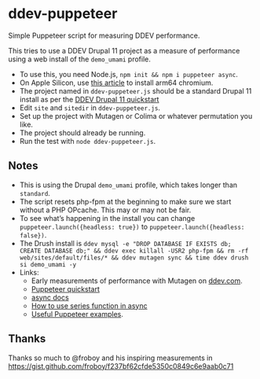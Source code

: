 # ddev-puppeteer

Simple Puppeteer script for measuring DDEV performance.

This tries to use a DDEV Drupal 11 project as a measure of performance using a web install of the `demo_umami` profile.

* To use this, you need Node.js, `npm init && npm i puppeteer async`.
* On Apple Silicon, use [this article](https://www.broddin.be/fixing-the-chromium-binary-is-not-available-for-arm64/) to install arm64 chromium.
* The project named in `ddev-puppeteer.js` should be a standard Drupal 11 install as per the [DDEV Drupal 11 quickstart](https://ddev.readthedocs.io/en/latest/users/quickstart/#drupal)
* Edit `site` and `sitedir` in `ddev-puppeteer.js`.
* Set up the project with Mutagen or Colima or whatever permutation you like.
* The project should already be running.
* Run the test with `node ddev-puppeteer.js`.

## Notes

* This is using the Drupal `demo_umami` profile, which takes longer than `standard`.
* The script resets php-fpm at the beginning to make sure we start without a PHP OPcache. This may or may not be fair.
* To see what’s happening in the install you can change `puppeteer.launch({headless: true})` to `puppeteer.launch({headless: false})`.
* The Drush install  is `ddev mysql -e "DROP DATABASE IF EXISTS db; CREATE DATABASE db;" && ddev exec killall -USR2 php-fpm && rm -rf web/sites/default/files/* && ddev mutagen sync && time ddev drush si demo_umami -y`
* Links:
  * Early measurements of performance with Mutagen on [ddev.com](https://ddev.com/ddev-local/supercharge-your-ddev-performance-with-mutagen/).
  * [Puppeteer quickstart](https://developers.google.com/web/tools/puppeteer/get-started)
  * [async docs](https://caolan.github.io/async/v3)
  * [How to use series function in async](https://www.tabnine.com/code/javascript/functions/async/series)
  * [Useful Puppeteer examples](https://nitayneeman.com/posts/getting-to-know-puppeteer-using-practical-examples/).


## Thanks

Thanks so much to @froboy and his inspiring measurements in https://gist.github.com/froboy/f237bf62cfde5350c0849c6e9aab0c71
